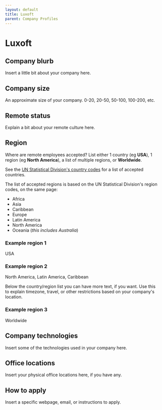 ```yaml
---
layout: default
title: Luxoft
parent: Company Profiles
---
```


# Luxoft

## Company blurb

Insert a little bit about your company here.

## Company size

An approximate size of your company. 0-20, 20-50, 50-100, 100-200, etc.

## Remote status

Explain a bit about your remote culture here.

## Region

Where are remote employees accepted? List either 1 country (eg **USA**), 1 region (eg **North America**), a list of multiple regions, or **Worldwide**.

See the [UN Statistical Division's country codes](https://unstats.un.org/unsd/methodology/m49/) for a list of accepted countries.

The list of accepted regions is based on the UN Statistical Division's region codes, on the same page:

* Africa
* Asia
* Caribbean
* Europe
* Latin America
* North America
* Oceania (*this includes Australia*)

### Example region 1
USA

### Example region 2
North America, Latin America, Caribbean

Below the country/region list you can have more text, if you want.  Use this to explain timezone, travel, or other restrictions based on your company's location.

### Example region 3
Worldwide

## Company technologies

Insert some of the technologies used in your company here.

## Office locations

Insert your physical office locations here, if you have any.

## How to apply

Insert a specific webpage, email, or instructions to apply.
